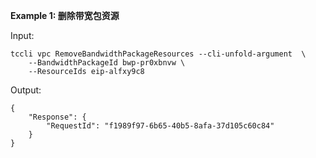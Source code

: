 **Example 1: 删除带宽包资源**



Input: 

```
tccli vpc RemoveBandwidthPackageResources --cli-unfold-argument  \
    --BandwidthPackageId bwp-pr0xbnvw \
    --ResourceIds eip-alfxy9c8
```

Output: 
```
{
    "Response": {
        "RequestId": "f1989f97-6b65-40b5-8afa-37d105c60c84"
    }
}
```

